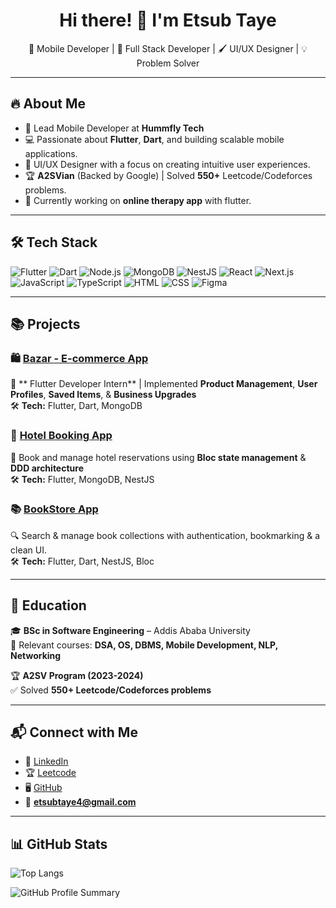 <h1 align="center">Hi there! 👋 I'm Etsub Taye</h1>

<p align="center">
  🚀 Mobile Developer | 🚀 Full Stack Developer | 🖌️ UI/UX Designer | 💡 Problem Solver 
</p>

---

## 🔥 About Me
- 📱 Lead Mobile Developer at **Hummfly Tech**
- 💻 Passionate about **Flutter**, **Dart**, and building scalable mobile applications.
- 🎨 UI/UX Designer with a focus on creating intuitive user experiences.
- 🏆 **A2SVian** (Backed by Google) | Solved **550+** Leetcode/Codeforces problems.
- 🎯 Currently working on **online therapy app** with flutter.

---

## 🛠️ Tech Stack

![Flutter](https://img.shields.io/badge/Flutter-02569B?style=flat&logo=flutter&logoColor=white)
![Dart](https://img.shields.io/badge/Dart-0175C2?style=flat&logo=dart&logoColor=white)
![Node.js](https://img.shields.io/badge/Node.js-43853D?style=flat&logo=node.js&logoColor=white)
![MongoDB](https://img.shields.io/badge/MongoDB-47A248?style=flat&logo=mongodb&logoColor=white)
![NestJS](https://img.shields.io/badge/NestJS-E0234E?style=flat&logo=nestjs&logoColor=white)
![React](https://img.shields.io/badge/React-20232A?style=flat&logo=react&logoColor=61DAFB)
![Next.js](https://img.shields.io/badge/Next.js-000000?style=flat&logo=next.js&logoColor=white)
![JavaScript](https://img.shields.io/badge/JavaScript-F7DF1E?style=flat&logo=javascript&logoColor=black)
![TypeScript](https://img.shields.io/badge/TypeScript-3178C6?style=flat&logo=typescript&logoColor=white)
![HTML](https://img.shields.io/badge/HTML5-E34F26?style=flat&logo=html5&logoColor=white)
![CSS](https://img.shields.io/badge/CSS3-1572B6?style=flat&logo=css3&logoColor=white)
![Figma](https://img.shields.io/badge/Figma-F24E1E?style=flat&logo=figma&logoColor=white)


---

## 📚 Projects
### 🛍️ [Bazar - E-commerce App](https://bazar.a2sv.org/home)
🚀 ** Flutter Developer Intern** | Implemented **Product Management**, **User Profiles**, **Saved Items**, & **Business Upgrades**  
🛠 **Tech:** Flutter, Dart, MongoDB  

### 🏨 [Hotel Booking App](#)
📌 Book and manage hotel reservations using **Bloc state management** & **DDD architecture**  
🛠 **Tech:** Flutter, MongoDB, NestJS  

### 📚 [BookStore App](https://github.com/Etsub622/book_name)
🔍 Search & manage book collections with authentication, bookmarking & a clean UI.  
🛠 **Tech:** Flutter, Dart, NestJS, Bloc  

---

## 🚀 Education
🎓 **BSc in Software Engineering** – Addis Ababa University  
📝 Relevant courses: **DSA, OS, DBMS, Mobile Development, NLP, Networking**  

🏆 **A2SV Program (2023-2024)**  
✅ Solved **550+ Leetcode/Codeforces problems**  

---

## 📬 Connect with Me
- 💼 [LinkedIn](https://www.linkedin.com/in/etsubtaye/)
- 🏆 [Leetcode](https://leetcode.com/u/Etsub_16/)
- 🖥️ [GitHub](https://github.com/Etsub622)
- 📧 **etsubtaye4@gmail.com**

---

## 📊 GitHub Stats

![Top Langs](https://github-readme-stats.vercel.app/api/top-langs/?username=Etsub622&layout=compact&theme=radical)

![GitHub Profile Summary](https://github-profile-summary-cards.vercel.app/api/cards/stats?username=Etsub622&theme=radical)
